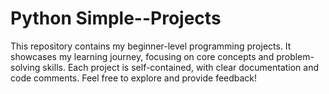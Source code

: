# Python Simple--Projects
This repository contains my beginner-level programming projects. It showcases my learning journey, focusing on core concepts and problem-solving skills. Each project is self-contained, with clear documentation and code comments. Feel free to explore and provide feedback!
